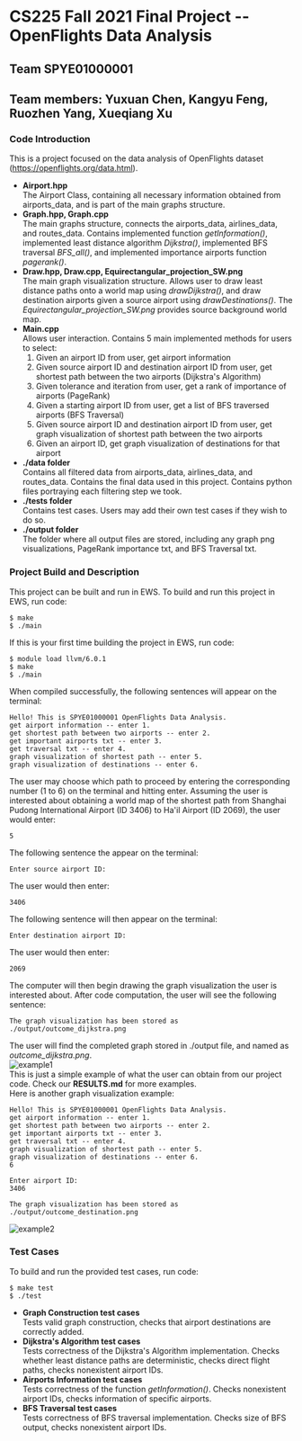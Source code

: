 # CS225 Fall 2021 Final Project -- OpenFlights Data Analysis
## Team SPYE01000001  
## Team members: Yuxuan Chen, Kangyu Feng, Ruozhen Yang, Xueqiang Xu

### Code Introduction  
This is a project focused on the data analysis of OpenFlights dataset (https://openflights.org/data.html).  
 - __Airport.hpp__  
The Airport Class, containing all necessary information obtained from airports_data, and is part of the main graphs structure.    
 - __Graph.hpp, Graph.cpp__  
The main graphs structure, connects the airports_data, airlines_data, and routes_data. Contains implemented function *getInformation()*, implemented least distance algorithm *Dijkstra()*, implemented BFS traversal *BFS_all()*, and implemented importance airports function *pagerank()*.  
 - __Draw.hpp, Draw.cpp, Equirectangular_projection_SW.png__  
The main graph visualization structure. Allows user to draw least distance paths onto a world map using *drawDijkstra()*, and draw destination airports given a source airport using *drawDestinations()*. The *Equirectangular_projection_SW.png* provides source background world map.  
 - __Main.cpp__  
Allows user interaction. Contains 5 main implemented methods for users to select:  
    1. Given an airport ID from user, get airport information  
    2. Given source airport ID and destination airport ID from user, get shortest path between the two airports  (Dijkstra's Algorithm)  
    3. Given tolerance and iteration from user, get a rank of importance of airports  (PageRank)  
    4. Given a starting airport ID from user, get a list of BFS traversed airports  (BFS Traversal)  
    5. Given source airport ID and destination airport ID from user, get graph visualization of shortest path between the two airports  
    6. Given an airport ID, get graph visualization of destinations for that airport  
 - __./data folder__  
Contains all filtered data from airports_data, airlines_data, and routes_data. Contains the final data used in this project. Contains python files portraying each filtering step we took.  
 - __./tests folder__  
Contains test cases. Users may add their own test cases if they wish to do so.  
 - __./output folder__  
The folder where all output files are stored, including any graph png visualizations, PageRank importance txt, and BFS Traversal txt.  

### Project Build and Description
This project can be built and run in EWS. To build and run this project in EWS, run code:  
```
$ make  
$ ./main  
```
If this is your first time building the project in EWS, run code:  
```
$ module load llvm/6.0.1
$ make
$ ./main
```
When compiled successfully, the following sentences will appear on the terminal:  
```
Hello! This is SPYE01000001 OpenFlights Data Analysis.
get airport information -- enter 1.
get shortest path between two airports -- enter 2.
get important airports txt -- enter 3.
get traversal txt -- enter 4.
graph visualization of shortest path -- enter 5.
graph visualization of destinations -- enter 6.
```
The user may choose which path to proceed by entering the corresponding number (1 to 6) on the terminal and hitting enter. Assuming the user is interested about obtaining a world map of the shortest path from Shanghai Pudong International Airport (ID 3406) to Ha'il Airport (ID 2069), the user would enter:  
```
5
```
The following sentence the appear on the terminal:  
```
Enter source airport ID:
```
The user would then enter:
```
3406
```
The following sentence will then appear on the terminal:  
```
Enter destination airport ID:
```
The user would then enter:  
```
2069
```
The computer will then begin drawing the graph visualization the user is interested about. After code computation, the user will see the following sentence:  
```
The graph visualization has been stored as ./output/outcome_dijkstra.png
```
The user will find the completed graph stored in ./output file, and named as *outcome_dijkstra.png*.  
![example1](https://github-dev.cs.illinois.edu/cs225-fa21/ruozhen2-xx19-kangyuf2-yuxuan19/blob/main/output/example_dijkstra_3406to2069.png)  
This is just a simple example of what the user can obtain from our project code. Check our __RESULTS.md__ for more examples.    
Here is another graph visualization example:
```
Hello! This is SPYE01000001 OpenFlights Data Analysis.
get airport information -- enter 1.
get shortest path between two airports -- enter 2.
get important airports txt -- enter 3.
get traversal txt -- enter 4.
graph visualization of shortest path -- enter 5.
graph visualization of destinations -- enter 6.
6
 
Enter airport ID:
3406
 
The graph visualization has been stored as ./output/outcome_destination.png
```
![example2](https://github-dev.cs.illinois.edu/cs225-fa21/ruozhen2-xx19-kangyuf2-yuxuan19/blob/main/output/example_destination_3406.png)  

### Test Cases  
To build and run the provided test cases, run code:
```
$ make test
$ ./test
```
 - __Graph Construction test cases__  
Tests valid graph construction, checks that airport destinations are correctly added.  
 - __Dijkstra's Algorithm test cases__  
Tests correctness of the Dijkstra's Algorithm implementation. Checks whether least distance paths are deterministic, checks direct flight paths, checks nonexistent airport IDs.  
 - __Airports Information test cases__  
Tests correctness of the function *getInformation()*. Checks nonexistent airport IDs, checks information of specific airports.  
 - __BFS Traversal test cases__  
Tests correctness of BFS traversal implementation. Checks size of BFS output, checks nonexistent airport IDs.  
